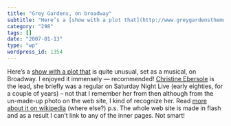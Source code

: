 ```yaml
---
title: "Grey Gardens, on broadway"
subtitle: "Here’s a [show with a plot that](http://www.greygardensthemusical.com/) is quite unusual, set as a m..."
category: "298"
tags: []
date: "2007-01-13"
type: "wp"
wordpress_id: 1354
---
```

Here’s a [show with a plot that](http://www.greygardensthemusical.com/) is quite unusual, set as a musical, on  Broadway. I enjoyed it immensely — recommended! [Christine Ebersole](http://en.wikipedia.org/wiki/Christine_Ebersole) is the lead, she briefly was a regular on Saturday Night Live (early eighties, for a couple of years) – not that I remember her from then although from the un-made-up photo on the web site, I kind of recognize her. Read [more about it on wikipedia](http://en.wikipedia.org/wiki/Grey_Gardens_%28musical%29) (where else?)
p.s. The whole web site is made in flash and as a result I can’t link to any of the inner pages. Not smart!